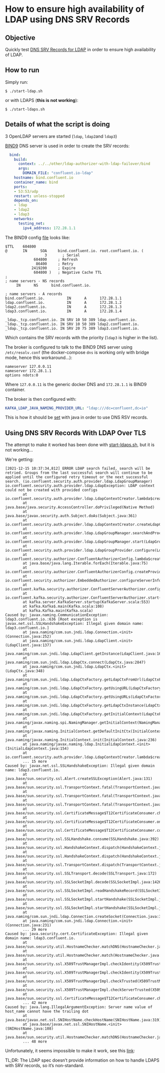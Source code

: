 # How to ensure high availability of LDAP using DNS SRV Records

## Objective

Quickly test [DNS SRV Records for LDAP](https://ldap.com/dns-srv-records-for-ldap/) in order to ensure high availability of LDAP.

## How to run

Simply run:

```
$ ./start-ldap.sh
```

or with LDAPS (**this is not working**):

```
$ ./start-ldaps.sh
```

## Details of what the script is doing

3 OpenLDAP servers are started (`ldap`, `ldap2`and `ldap3`)

[BIND9](https://www.isc.org/bind/) DNS server is used in order to create the SRV records:

```yml
  bind:
    build:
      context: ../../other/ldap-authorizer-with-ldap-failover/bind
      args:
        DOMAIN_FILE: "confluent.io-ldap"
    hostname: bind.confluent.io
    container_name: bind
    ports:
    - 53:53/udp
    restart: unless-stopped
    depends_on:
    - ldap
    - ldap2
    - ldap3
    networks:
      testing_net:
        ipv4_address: 172.28.1.1
```

The BIND9 config [file](https://github.com/vdesabou/kafka-docker-playground/blob/master/other/ldap-authorizer-with-ldap-failover/bind/confluent.io-ldap) looks like:

```properties
$TTL    604800
@       IN      SOA     bind.confluent.io. root.confluent.io. (
                  3       ; Serial
             604800     ; Refresh
              86400     ; Retry
            2419200     ; Expire
             604800 )   ; Negative Cache TTL
;
; name servers - NS records
     IN      NS      bind.confluent.io.

; name servers - A records
bind.confluent.io.          IN      A      172.28.1.1
ldap.confluent.io.          IN      A      172.28.1.2
ldap2.confluent.io.         IN      A      172.28.1.3
ldap3.confluent.io.         IN      A      172.28.1.4

_ldap._tcp.confluent.io. IN SRV 10 50 389 ldap.confluent.io.
_ldap._tcp.confluent.io. IN SRV 10 50 389 ldap2.confluent.io.
_ldap._tcp.confluent.io. IN SRV 20 75 389 ldap3.confluent.io.
```

Which contains the SRV records with the priority (`ldap3` is higher in the list).

The broker is configured to talk to the BIND9 DNS server using `/etc/resolv.conf` (the docker-compose `dns` is working only with bridge mode, hence this workaround...):

```properties
nameserver 127.0.0.11
nameserver 172.28.1.1
options ndots:0
```

Where `127.0.0.11` is the generic docker DNS and `172.28.1.1` is BIND9 container.

The broker is then configured with:

```yml
KAFKA_LDAP_JAVA_NAMING_PROVIDER_URL: "ldap:///dc=confluent,dc=io"
```

This is how it should be [set](https://docs.oracle.com/javase/8/docs/technotes/guides/jndi/jndi-ldap.html#URLs) with java in order to use DNS RSV records.

## Using DNS SRV Records With LDAP Over TLS

The attempt to make it worked has been done with [start-ldaps.sh](https://github.com/vdesabou/kafka-docker-playground/blob/master/other/ldap-authorizer-with-ldap-failover/start-ldaps.sh), but it is not working...

We're getting:

```log
[2021-12-15 10:37:34,812] ERROR LDAP search failed, search will be retried. Groups from the last successful search will continue to be applied until the configured retry timeout or the next successful search. (io.confluent.security.auth.provider.ldap.LdapGroupManager)
io.confluent.security.auth.provider.ldap.LdapException: LDAP context could not be created with provided configs
        at io.confluent.security.auth.provider.ldap.LdapContextCreator.lambda$createLdapContext$0(LdapContextCreator.java:82)
        at java.base/java.security.AccessController.doPrivileged(Native Method)
        at java.base/javax.security.auth.Subject.doAs(Subject.java:361)
        at io.confluent.security.auth.provider.ldap.LdapContextCreator.createLdapContext(LdapContextCreator.java:78)
        at io.confluent.security.auth.provider.ldap.LdapGroupManager.searchAndProcessResults(LdapGroupManager.java:347)
        at io.confluent.security.auth.provider.ldap.LdapGroupManager.start(LdapGroupManager.java:185)
        at io.confluent.security.auth.provider.ldap.LdapGroupProvider.configure(LdapGroupProvider.java:32)
        at io.confluent.security.authorizer.ConfluentAuthorizerConfig.lambda$createProviders$2(ConfluentAuthorizerConfig.java:167)
        at java.base/java.lang.Iterable.forEach(Iterable.java:75)
        at io.confluent.security.authorizer.ConfluentAuthorizerConfig.createProviders(ConfluentAuthorizerConfig.java:167)
        at io.confluent.security.authorizer.EmbeddedAuthorizer.configureServerInfo(EmbeddedAuthorizer.java:96)
        at io.confluent.kafka.security.authorizer.ConfluentServerAuthorizer.configureServerInfo(ConfluentServerAuthorizer.java:85)
        at io.confluent.kafka.security.authorizer.ConfluentServerAuthorizer.start(ConfluentServerAuthorizer.java:148)
        at kafka.server.KafkaServer.startup(KafkaServer.scala:553)
        at kafka.Kafka$.main(Kafka.scala:108)
        at kafka.Kafka.main(Kafka.scala)
Caused by: javax.naming.CommunicationException: ldap3.confluent.io.:636 [Root exception is javax.net.ssl.SSLHandshakeException: Illegal given domain name: ldap3.confluent.io.]
        at java.naming/com.sun.jndi.ldap.Connection.<init>(Connection.java:252)
        at java.naming/com.sun.jndi.ldap.LdapClient.<init>(LdapClient.java:137)
        at java.naming/com.sun.jndi.ldap.LdapClient.getInstance(LdapClient.java:1616)
        at java.naming/com.sun.jndi.ldap.LdapCtx.connect(LdapCtx.java:2847)
        at java.naming/com.sun.jndi.ldap.LdapCtx.<init>(LdapCtx.java:348)
        at java.naming/com.sun.jndi.ldap.LdapCtxFactory.getLdapCtxFromUrl(LdapCtxFactory.java:262)
        at java.naming/com.sun.jndi.ldap.LdapCtxFactory.getUsingURL(LdapCtxFactory.java:226)
        at java.naming/com.sun.jndi.ldap.LdapCtxFactory.getUsingURLs(LdapCtxFactory.java:280)
        at java.naming/com.sun.jndi.ldap.LdapCtxFactory.getLdapCtxInstance(LdapCtxFactory.java:185)
        at java.naming/com.sun.jndi.ldap.LdapCtxFactory.getInitialContext(LdapCtxFactory.java:115)
        at java.naming/javax.naming.spi.NamingManager.getInitialContext(NamingManager.java:730)
        at java.naming/javax.naming.InitialContext.getDefaultInitCtx(InitialContext.java:305)
        at java.naming/javax.naming.InitialContext.init(InitialContext.java:236)
        at java.naming/javax.naming.ldap.InitialLdapContext.<init>(InitialLdapContext.java:154)
        at io.confluent.security.auth.provider.ldap.LdapContextCreator.lambda$createLdapContext$0(LdapContextCreator.java:80)
        ... 15 more
Caused by: javax.net.ssl.SSLHandshakeException: Illegal given domain name: ldap3.confluent.io.
        at java.base/sun.security.ssl.Alert.createSSLException(Alert.java:131)
        at java.base/sun.security.ssl.TransportContext.fatal(TransportContext.java:349)
        at java.base/sun.security.ssl.TransportContext.fatal(TransportContext.java:292)
        at java.base/sun.security.ssl.TransportContext.fatal(TransportContext.java:287)
        at java.base/sun.security.ssl.CertificateMessage$T12CertificateConsumer.checkServerCerts(CertificateMessage.java:654)
        at java.base/sun.security.ssl.CertificateMessage$T12CertificateConsumer.onCertificate(CertificateMessage.java:473)
        at java.base/sun.security.ssl.CertificateMessage$T12CertificateConsumer.consume(CertificateMessage.java:369)
        at java.base/sun.security.ssl.SSLHandshake.consume(SSLHandshake.java:392)
        at java.base/sun.security.ssl.HandshakeContext.dispatch(HandshakeContext.java:443)
        at java.base/sun.security.ssl.HandshakeContext.dispatch(HandshakeContext.java:421)
        at java.base/sun.security.ssl.TransportContext.dispatch(TransportContext.java:182)
        at java.base/sun.security.ssl.SSLTransport.decode(SSLTransport.java:172)
        at java.base/sun.security.ssl.SSLSocketImpl.decode(SSLSocketImpl.java:1426)
        at java.base/sun.security.ssl.SSLSocketImpl.readHandshakeRecord(SSLSocketImpl.java:1336)
        at java.base/sun.security.ssl.SSLSocketImpl.startHandshake(SSLSocketImpl.java:450)
        at java.base/sun.security.ssl.SSLSocketImpl.startHandshake(SSLSocketImpl.java:421)
        at java.naming/com.sun.jndi.ldap.Connection.createSocket(Connection.java:364)
        at java.naming/com.sun.jndi.ldap.Connection.<init>(Connection.java:231)
        ... 29 more
Caused by: java.security.cert.CertificateException: Illegal given domain name: ldap3.confluent.io.
        at java.base/sun.security.util.HostnameChecker.matchDNS(HostnameChecker.java:193)
        at java.base/sun.security.util.HostnameChecker.match(HostnameChecker.java:103)
        at java.base/sun.security.ssl.X509TrustManagerImpl.checkIdentity(X509TrustManagerImpl.java:459)
        at java.base/sun.security.ssl.X509TrustManagerImpl.checkIdentity(X509TrustManagerImpl.java:429)
        at java.base/sun.security.ssl.X509TrustManagerImpl.checkTrusted(X509TrustManagerImpl.java:229)
        at java.base/sun.security.ssl.X509TrustManagerImpl.checkServerTrusted(X509TrustManagerImpl.java:129)
        at java.base/sun.security.ssl.CertificateMessage$T12CertificateConsumer.checkServerCerts(CertificateMessage.java:638)
        ... 42 more
Caused by: java.lang.IllegalArgumentException: Server name value of host_name cannot have the trailing dot
        at java.base/javax.net.ssl.SNIHostName.checkHostName(SNIHostName.java:319)
        at java.base/javax.net.ssl.SNIHostName.<init>(SNIHostName.java:108)
        at java.base/sun.security.util.HostnameChecker.matchDNS(HostnameChecker.java:191)
        ... 48 more
```

Unfortunately, it seems impossible to make it work, see this [link](https://serverfault.com/questions/1002895/ldaps-srv-resolution-not-working):

TL;DR: The LDAP spec doesn’t provide information on how to handle LDAPS with SRV records, so it’s non-standard.
